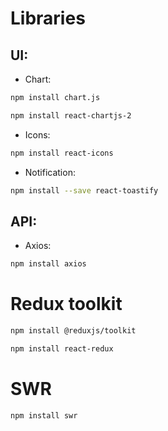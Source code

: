 
# Libraries
## UI:
+ Chart:
```bash
npm install chart.js
```

```bash
npm install react-chartjs-2
```
+ Icons:
```bash
npm install react-icons 
```
+ Notification: 
```bash
npm install --save react-toastify
```
## API:
+ Axios:
```bash
npm install axios
```
# Redux toolkit
```bash
npm install @reduxjs/toolkit
```
```bash
npm install react-redux
```
# SWR
```bash
npm install swr
```